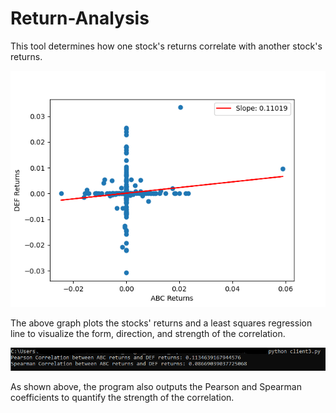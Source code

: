 # Return-Analysis

This tool determines how one stock's returns correlate with another stock's returns.

![alt text](https://github.com/neilr23/Return-Analysis/blob/master/returns_plot.png?raw=true)

The above graph plots the stocks' returns and a least squares regression line to visualize the form, direction, and strength of the correlation. 

![alt text](https://github.com/neilr23/Return-Analysis/blob/master/corr_output.png?raw=true)

As shown above, the program also outputs the Pearson and Spearman coefficients to quantify the strength of the correlation.
